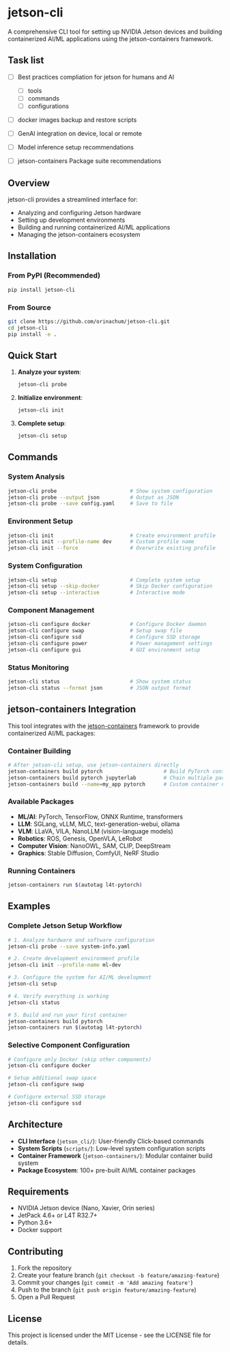 # jetson-cli

A comprehensive CLI tool for setting up NVIDIA Jetson devices and building containerized AI/ML applications using the jetson-containers framework.

## Task list
-[ ] Best practices compliation for jetson for humans and AI
  -[ ] tools
  -[ ] commands
  -[ ] configurations 
-[ ] docker images backup and restore scripts
-[ ] GenAI integration on device, local or remote
-[ ] Model inference setup recommendations
-[ ] jetson-containers Package suite recommendations


## Overview

jetson-cli provides a streamlined interface for:
- Analyzing and configuring Jetson hardware
- Setting up development environments
- Building and running containerized AI/ML applications
- Managing the jetson-containers ecosystem

## Installation

### From PyPI (Recommended)
```bash
pip install jetson-cli
```

### From Source
```bash
git clone https://github.com/orinachum/jetson-cli.git
cd jetson-cli
pip install -e .
```

## Quick Start

1. **Analyze your system**:
   ```bash
   jetson-cli probe
   ```

2. **Initialize environment**:
   ```bash
   jetson-cli init
   ```

3. **Complete setup**:
   ```bash
   jetson-cli setup
   ```

## Commands

### System Analysis
```bash
jetson-cli probe                        # Show system configuration
jetson-cli probe --output json          # Output as JSON
jetson-cli probe --save config.yaml     # Save to file
```

### Environment Setup
```bash
jetson-cli init                         # Create environment profile
jetson-cli init --profile-name dev      # Custom profile name
jetson-cli init --force                 # Overwrite existing profile
```

### System Configuration
```bash
jetson-cli setup                        # Complete system setup
jetson-cli setup --skip-docker          # Skip Docker configuration
jetson-cli setup --interactive          # Interactive mode
```

### Component Management
```bash
jetson-cli configure docker             # Configure Docker daemon
jetson-cli configure swap               # Setup swap file
jetson-cli configure ssd                # Configure SSD storage
jetson-cli configure power              # Power management settings
jetson-cli configure gui                # GUI environment setup
```

### Status Monitoring
```bash
jetson-cli status                       # Show system status
jetson-cli status --format json         # JSON output format
```

## jetson-containers Integration

This tool integrates with the [jetson-containers](https://github.com/dusty-nv/jetson-containers) framework to provide containerized AI/ML packages:

### Container Building
```bash
# After jetson-cli setup, use jetson-containers directly
jetson-containers build pytorch                    # Build PyTorch container
jetson-containers build pytorch jupyterlab         # Chain multiple packages
jetson-containers build --name=my_app pytorch      # Custom container name
```

### Available Packages
- **ML/AI**: PyTorch, TensorFlow, ONNX Runtime, transformers
- **LLM**: SGLang, vLLM, MLC, text-generation-webui, ollama
- **VLM**: LLaVA, VILA, NanoLLM (vision-language models)
- **Robotics**: ROS, Genesis, OpenVLA, LeRobot
- **Computer Vision**: NanoOWL, SAM, CLIP, DeepStream
- **Graphics**: Stable Diffusion, ComfyUI, NeRF Studio

### Running Containers
```bash
jetson-containers run $(autotag l4t-pytorch)
```

## Examples

### Complete Jetson Setup Workflow
```bash
# 1. Analyze hardware and software configuration
jetson-cli probe --save system-info.yaml

# 2. Create development environment profile
jetson-cli init --profile-name ml-dev

# 3. Configure the system for AI/ML development
jetson-cli setup

# 4. Verify everything is working
jetson-cli status

# 5. Build and run your first container
jetson-containers build pytorch
jetson-containers run $(autotag l4t-pytorch)
```

### Selective Component Configuration
```bash
# Configure only Docker (skip other components)
jetson-cli configure docker

# Setup additional swap space
jetson-cli configure swap

# Configure external SSD storage
jetson-cli configure ssd
```

## Architecture

- **CLI Interface** (`jetson_cli/`): User-friendly Click-based commands
- **System Scripts** (`scripts/`): Low-level system configuration scripts
- **Container Framework** (`jetson-containers/`): Modular container build system
- **Package Ecosystem**: 100+ pre-built AI/ML container packages

## Requirements

- NVIDIA Jetson device (Nano, Xavier, Orin series)
- JetPack 4.6+ or L4T R32.7+
- Python 3.6+
- Docker support

## Contributing

1. Fork the repository
2. Create your feature branch (`git checkout -b feature/amazing-feature`)
3. Commit your changes (`git commit -m 'Add amazing feature'`)
4. Push to the branch (`git push origin feature/amazing-feature`)
5. Open a Pull Request

## License

This project is licensed under the MIT License - see the LICENSE file for details.
